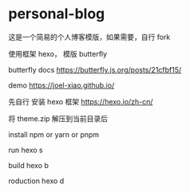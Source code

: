 # personal-blog

这是一个简易的个人博客模版，如果需要，自行 fork

使用框架 hexo， 模版 butterfly

butterfly docs https://butterfly.js.org/posts/21cfbf15/

demo https://joel-xiao.github.io/

先自行 安装 hexo 框架 https://hexo.io/zh-cn/


将 theme.zip 解压到当前目录后

install
npm or yarn or pnpm 

run
hexo s

build
hexo b

roduction
hexo d
